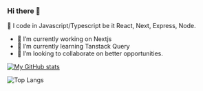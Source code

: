 ### Hi there 👋
🔭 I code in Javascript/Typescript be it React, Next, Express, Node. 
- 🔭 I’m currently working on Nextjs
- 🌱 I’m currently learning Tanstack Query
- 👯 I’m looking to collaborate on better opportunities.

[![My GitHub stats](https://github-readme-stats.vercel.app/api?username=imismailpe&theme=transparent)](https://github.com/imismailpe/github-readme-stats)

![Top Langs](https://github-readme-stats.vercel.app/api/top-langs/?username=imismailpe&layout=compact)
<!--
**imismailpe/imismailpe** is a ✨ _special_ ✨ repository because its `README.md` (this file) appears on your GitHub profile.

Here are some ideas to get you started:

- 🔭 I’m currently working on Nextjs
- 🌱 I’m currently learning Nodejs
- 👯 I’m looking to collaborate on remote opportunities
- 🤔 I’m looking for help with ...
- 💬 Ask me about coding, solving problems
- 📫 How to reach me: mailismailpe@gmail.com
- 😄 Pronouns: 
- ⚡ Fun fact: 
-->
